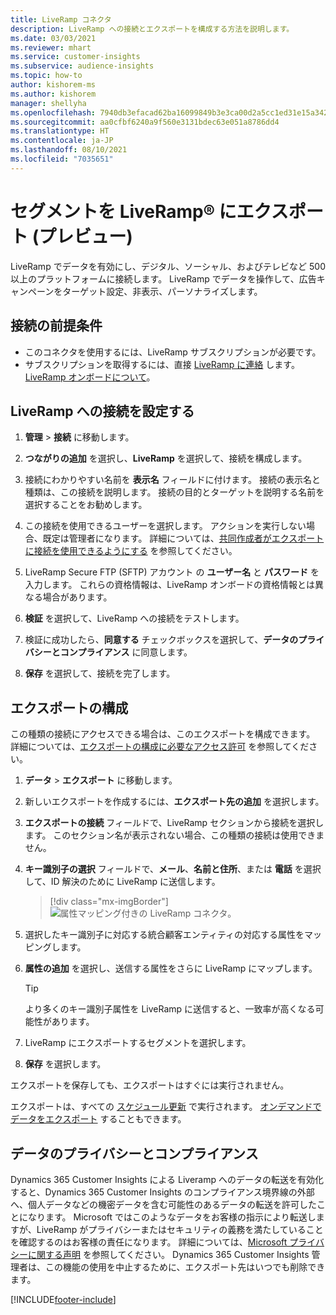 ```yaml
---
title: LiveRamp コネクタ
description: LiveRamp への接続とエクスポートを構成する方法を説明します。
ms.date: 03/03/2021
ms.reviewer: mhart
ms.service: customer-insights
ms.subservice: audience-insights
ms.topic: how-to
author: kishorem-ms
ms.author: kishorem
manager: shellyha
ms.openlocfilehash: 7940db3efacad62ba16099849b3e3ca00d2a5cc1ed31e15a34209c0797e6ae13
ms.sourcegitcommit: aa0cfbf6240a9f560e3131bdec63e051a8786dd4
ms.translationtype: HT
ms.contentlocale: ja-JP
ms.lasthandoff: 08/10/2021
ms.locfileid: "7035651"
---
```

# <a name="export-segments-to-liverampreg-preview"></a>セグメントを LiveRamp&reg; にエクスポート (プレビュー)

LiveRamp でデータを有効にし、デジタル、ソーシャル、およびテレビなど 500 以上のプラットフォームに接続します。 LiveRamp でデータを操作して、広告キャンペーンをターゲット設定、非表示、パーソナライズします。

## <a name="prerequisites-for-a-connection"></a>接続の前提条件

- このコネクタを使用するには、LiveRamp サブスクリプションが必要です。
- サブスクリプションを取得するには、直接 [LiveRamp に連絡](https://liveramp.com/contact/) します。 [LiveRamp オンボードについて](https://liveramp.com/our-platform/data-onboarding/)。

## <a name="set-up-connection-to-liveramp"></a>LiveRamp への接続を設定する

1. **管理** > **接続** に移動します。

1. **つながりの追加** を選択し、**LiveRamp** を選択して、接続を構成します。

1. 接続にわかりやすい名前を **表示名** フィールドに付けます。 接続の表示名と種類は、この接続を説明します。 接続の目的とターゲットを説明する名前を選択することをお勧めします。

1. この接続を使用できるユーザーを選択します。 アクションを実行しない場合、既定は管理者になります。 詳細については、[共同作成者がエクスポートに接続を使用できるようにする](connections.md#allow-contributors-to-use-a-connection-for-exports) を参照してください。

1. LiveRamp Secure FTP (SFTP) アカウント の **ユーザー名** と **パスワード** を入力します。
これらの資格情報は、LiveRamp オンボードの資格情報とは異なる場合があります。

1. **検証** を選択して、LiveRamp への接続をテストします。

1. 検証に成功したら、**同意する** チェックボックスを選択して、**データのプライバシーとコンプライアンス** に同意します。

1. **保存** を選択して、接続を完了します。

## <a name="configure-an-export"></a>エクスポートの構成

この種類の接続にアクセスできる場合は、このエクスポートを構成できます。 詳細については、[エクスポートの構成に必要なアクセス許可](export-destinations.md#set-up-a-new-export) を参照してください。

1. **データ** > **エクスポート** に移動します。

1. 新しいエクスポートを作成するには、**エクスポート先の追加** を選択します。

1. **エクスポートの接続** フィールドで、LiveRamp セクションから接続を選択します。 このセクション名が表示されない場合、この種類の接続は使用できません。

1. **キー識別子の選択** フィールドで、**メール**、**名前と住所**、または **電話** を選択して、ID 解決のために LiveRamp に送信します。
   > [!div class="mx-imgBorder"]
   > ![属性マッピング付きの LiveRamp コネクタ。](media/export-liveramp-segments.png "属性マッピング付きの LiveRamp コネクタ")

1. 選択したキー識別子に対応する統合顧客エンティティの対応する属性をマッピングします。

1. **属性の追加** を選択し、送信する属性をさらに LiveRamp にマップします。

   > [!TIP]
   > より多くのキー識別子属性を LiveRamp に送信すると、一致率が高くなる可能性があります。

1. LiveRamp にエクスポートするセグメントを選択します。

1. **保存** を選択します。

エクスポートを保存しても、エクスポートはすぐには実行されません。

エクスポートは、すべての [スケジュール更新](system.md#schedule-tab) で実行されます。 [オンデマンドでデータをエクスポート](export-destinations.md#run-exports-on-demand) することもできます。 


## <a name="data-privacy-and-compliance"></a>データのプライバシーとコンプライアンス

Dynamics 365 Customer Insights による Liveramp へのデータの転送を有効化すると、Dynamics 365 Customer Insights のコンプライアンス境界線の外部へ、個人データなどの機密データを含む可能性のあるデータの転送を許可したことになります。 Microsoft ではこのようなデータをお客様の指示により転送しますが、LiveRamp がプライバシーまたはセキュリティの義務を満たしていることを確認するのはお客様の責任になります。 詳細については、[Microsoft プライバシーに関する声明](https://go.microsoft.com/fwlink/?linkid=396732) を参照してください。
Dynamics 365 Customer Insights 管理者は、この機能の使用を中止するために、エクスポート先はいつでも削除できます。

[!INCLUDE[footer-include](../includes/footer-banner.md)]
